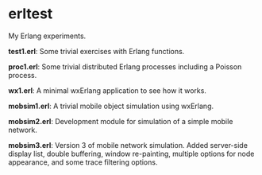 # erltest
My Erlang experiments.

**test1.erl**: Some trivial exercises with Erlang functions.

**proc1.erl**: Some trivial distributed Erlang processes including a Poisson process.

**wx1.erl**: A minimal wxErlang application to see how it works.

**mobsim1.erl**: A trivial mobile object simulation using wxErlang.

**mobsim2.erl**: Development module for simulation of a simple mobile network.

**mobsim3.erl**: Version 3 of mobile network simulation. Added server-side display list, double buffering, window re-painting, multiple options for node appearance, and some trace filtering options.
